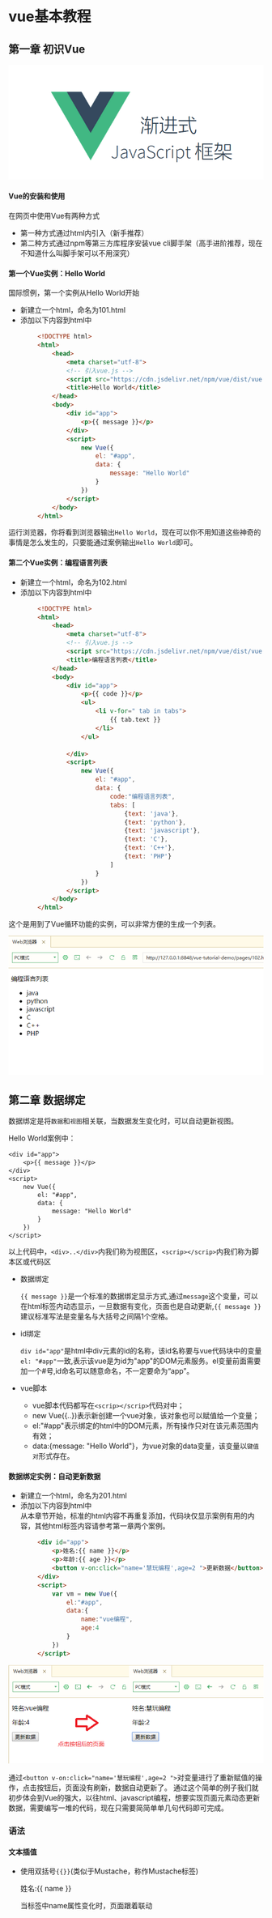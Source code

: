 # vue基本教程


## 第一章 初识Vue

![](images/readme-img/logo.png)

#### Vue的安装和使用

在网页中使用Vue有两种方式  
+ 第一种方式通过html内引入（新手推荐）
		<script src="https://cdn.jsdelivr.net/npm/vue/dist/vue.js"></script>
+ 第二种方式通过npm等第三方库程序安装vue cli脚手架（高手进阶推荐，现在不知道什么叫脚手架可以不用深究）

#### 第一个Vue实例：Hello World

国际惯例，第一个实例从Hello World开始

+ 新建立一个html，命名为101.html
+ 添加以下内容到html中
```html
		<!DOCTYPE html>
		<html>
			<head>
				<meta charset="utf-8">
				<!-- 引入vue.js -->
				<script src="https://cdn.jsdelivr.net/npm/vue/dist/vue.js"></script>
				<title>Hello World</title>
			</head>
			<body>
				<div id="app">
					<p>{{ message }}</p>
				</div>
				<script>
					new Vue({
						el: "#app",
						data: {
							message: "Hello World"
						}
					})
				</script>
			</body>
		</html>
```
运行浏览器，你将看到浏览器输出`Hello World`，现在可以你不用知道这些神奇的事情是怎么发生的，只要能通过案例输出`Hello World`即可。


#### 第二个Vue实例：编程语言列表

+ 新建立一个html，命名为102.html
+ 添加以下内容到html中
```html
		<!DOCTYPE html>
		<html>
			<head>
				<meta charset="utf-8">
				<!-- 引入vue.js -->
				<script src="https://cdn.jsdelivr.net/npm/vue/dist/vue.js"></script>
				<title>编程语言列表</title>
			</head>
			<body>
				<div id="app">
					<p>{{ code }}</p>
					<ul>
						<li v-for=" tab in tabs">
							{{ tab.text }}
						</li>
					</ul>

				</div>
				<script>
					new Vue({
						el: "#app",
						data: {
							code:"编程语言列表",
							tabs: [
								{text: 'java'},
								{text: 'python'},
								{text: 'javascript'},
								{text: 'C'},
								{text: 'C++'},
								{text: 'PHP'}
							]
						}
					})
				</script>
			</body>
		</html>
```
		

这个是用到了Vue循环功能的实例，可以非常方便的生成一个列表。

![](images/readme-img/101.png)


## 第二章 数据绑定

数据绑定是将`数据`和`视图`相关联，当数据发生变化时，可以自动更新视图。

Hello World案例中：

	<div id="app">
		<p>{{ message }}</p>
	</div>
	<script>	
		new Vue({
			el: "#app",
			data: {
				message: "Hello World"
			}
		})	
	</script>

以上代码中，`<div>..</div>`内我们称为视图区，`<scrip></scrip>`内我们称为脚本区或代码区


+ 数据绑定

  `{{ message }}`是一个标准的数据绑定显示方式,通过`message`这个变量，可以在html标签内动态显示，一旦数据有变化，页面也是自动更新,`{{ message }}`建议标准写法是变量名与大括号之间隔1个空格。
 
+ id绑定

  `div id="app"`是html中div元素的id的名称，该id名称要与vue代码块中的变量`el: "#app"`一致,表示该vue是为id为"app"的DOM元素服务。el变量前面需要加一个#号,id命名可以随意命名，不一定要命为“app”。

+ vue脚本
	- vue脚本代码都写在`<scrip></scrip>`代码对中；
	- new Vue({..})表示新创建一个vue对象，该对象也可以赋值给一个变量；
	- el:"#app"表示绑定的html中的DOM元素，所有操作只对在该元素范围内有效；
	- data:{message: "Hello World"}，为vue对象的data变量，该变量以`键值对`形式存在。


#### 数据绑定实例：自动更新数据

+ 新建立一个html，命名为201.html
+ 添加以下内容到html中  
从本章节开始，标准的html内容不再重复添加，代码块仅显示案例有用的内容，其他html标签内容请参考第一章两个案例。
```html
		<div id="app">
			<p>姓名:{{ name }}</p>
			<p>年龄:{{ age }}</p>
			<button v-on:click="name='慧玩编程',age=2 ">更新数据</button>
		</div>
		<script>
			var vm = new Vue({
				el:"#app",
				data:{
					name:"vue编程",
					age:4				
				}
			})			
		</script>
```

![](images/readme-img/102.png)

通过`<button v-on:click="name='慧玩编程',age=2 ">`对变量进行了重新赋值的操作，点击按钮后，页面没有刷新，数据自动更新了。
通过这个简单的例子我们就初步体会到Vue的强大，以往html、javascript编程，想要实现页面元素动态更新数据，需要编写一堆的代码，现在只需要简简单单几句代码即可完成。

### 语法

#### 文本插值
+ 使用双括号`{{}}`(类似于Mustache，称作Mustache标签)
		<p>姓名:{{ name }}</p>
  当标签中name属性变化时，页面跟着联动
  
